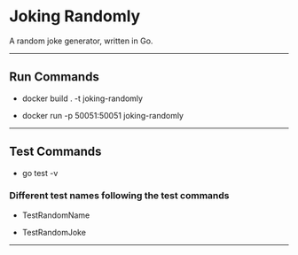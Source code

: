 # Joking Randomly

A random joke generator, written in Go.


---

## Run Commands

* docker build . -t joking-randomly

* docker run -p 50051:50051 joking-randomly


---

## Test Commands

* go test -v


### Different test names following the test commands

* TestRandomName

* TestRandomJoke

---
